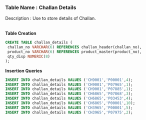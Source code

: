 ### Table Name : Challan Details

Description : Use to store details of Challan.
<br><br>

**Table Creation**

```sql
CREATE TABLE challan_details (
 challan_no VARCHAR(6) REFERENCES challan_header(challan_no),
 product_no VARCHAR(6) REFERENCES product_master(product_no),
 qty_disp NUMERIC(8)
);
```


**Insertion Queries**

```sql
INSERT INTO challan_details VALUES ('CH9001','P00001',4);
INSERT INTO challan_details VALUES ('CH9001','P07965',1);
INSERT INTO challan_details VALUES ('CH9001','P07885',1);
INSERT INTO challan_details VALUES ('CH6865','P07868',3);
INSERT INTO challan_details VALUES ('CH6865','P03453',4);
INSERT INTO challan_details VALUES ('CH6865','P00001',10);
INSERT INTO challan_details VALUES ('CH3965','P00001',5);
INSERT INTO challan_details VALUES ('CH3965','P07975',2);
```

